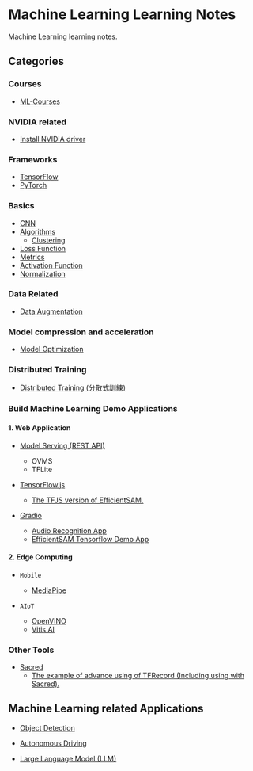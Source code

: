 # Machine Learning Learning Notes

Machine Learning learning notes.

## Categories

### Courses

- [ML-Courses](https://github.com/kaka-lin/ML-Courses)

### NVIDIA related

- [Install NVIDIA driver](https://github.com/kaka-lin/ML-Notes/blob/master/Nvidia/nvidia-driver.md)

### Frameworks

- [TensorFlow](https://github.com/kaka-lin/ML-Notes/tree/master/TensorFlow)
- [PyTorch](https://github.com/kaka-lin/ML-Notes/tree/master/Pytorch)

### Basics

- [CNN](https://github.com/kaka-lin/ML-Notes/tree/master/CNN)
- [Algorithms](https://github.com/kaka-lin/ML-Notes/tree/master/Algorithms)
  - [Clustering](https://github.com/kaka-lin/ML-Notes/tree/master/Algorithms/clustering)
- [Loss Function](https://github.com/kaka-lin/ML-Notes/tree/master/Loss%20Function)
- [Metrics](https://github.com/kaka-lin/ML-Notes/tree/master/Metrics)
- [Activation Function](https://github.com/kaka-lin/ML-Notes/tree/master/Activation%20Function)
- [Normalization](https://github.com/kaka-lin/ML-Notes/tree/master/Normalization)

### Data Related

- [Data Augmentation](https://github.com/kaka-lin/ML-Notes/tree/master/Data%20Augmentation)

### Model compression and acceleration

- [Model Optimization](https://github.com/kaka-lin/ML-Notes/tree/master/Model%20optimization)

### Distributed Training

- [Distributed Training (分散式訓練)](https://github.com/kaka-lin/ML-Notes/tree/master/Distributed%20Training)

### Build Machine Learning Demo Applications

#### 1. Web Application

- [Model Serving (REST API)](https://github.com/kaka-lin/ML-Notes/tree/master/Model%20Serving)
  - OVMS
  - TFLite

- [TensorFlow.js](https://www.tensorflow.org/js?hl=zh-tw)
  - [The TFJS version of EfficientSAM. ](https://github.com/kaka-lin/tfjs-demo)

- [Gradio](https://www.gradio.app/)
  - [Audio Recognition App](https://github.com/kaka-lin/audio-recognition-app)
  - [EfficientSAM Tensorflow Demo App](https://github.com/kaka-lin/EfficientSAM-tf2-demo)
#### 2. Edge Computing

- `Mobile`
  - [MediaPipe](https://github.com/kaka-lin/mediapipe-notes)

- `AIoT`
  - [OpenVINO](https://github.com/kaka-lin/ML-Notes/tree/master/AIoT/OpenVINO)
  - [Vitis AI](https://github.com/kaka-lin/ML-Notes/tree/master/AIoT/Vitis-AI)

### Other Tools

- [Sacred](https://github.com/kaka-lin/ML-Notes/tree/master/Sacred)
  - [The example of advance using of TFRecord (Including using with Sacred).](https://github.com/kaka-lin/tfrecord-examples)

## Machine Learning related Applications

- [Object Detection](https://github.com/kaka-lin/ML-Notes/tree/master/Object%20Detection)

- [Autonomous Driving](https://github.com/kaka-lin/autonomous-driving-notes)

- [Large Language Model (LLM)](https://github.com/kaka-lin/LLM-notes)
